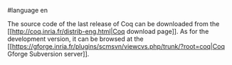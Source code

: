 #language en

The source code of the last release of Coq can be downloaded from the [[http://coq.inria.fr/distrib-eng.html|Coq download page]]. As for the development version, it can be browsed at the [[https://gforge.inria.fr/plugins/scmsvn/viewcvs.php/trunk/?root=coq|Coq Gforge Subversion server]].
